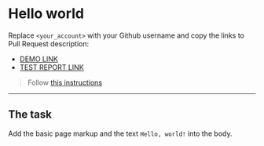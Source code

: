 # Hello world
Replace `<your_account>` with your Github username and copy the links to Pull Request description:
- [DEMO LINK](https://allesdnytro.github.io/layout_hello-world/)
- [TEST REPORT LINK](https://allesdmytro.github.io/layout_hello-world/report/html_report/)

> Follow [this instructions](https://mate-academy.github.io/layout_task-guideline/#how-to-solve-the-layout-tasks-on-github)
___

## The task 
Add the basic page markup and the text `Hello, world!` into the body.
